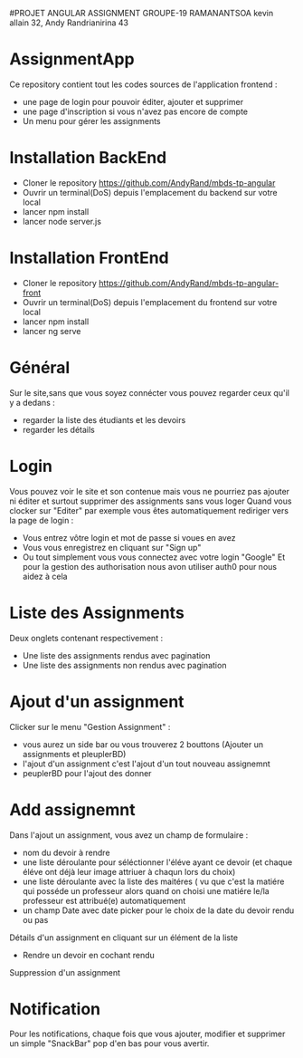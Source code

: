 #PROJET ANGULAR ASSIGNMENT GROUPE-19
RAMANANTSOA kevin allain 32, Andy Randrianirina 43

# AssignmentApp

Ce repository contient tout les codes sources de l'application frontend :
- une page de login pour pouvoir éditer, ajouter et supprimer
- une page d'inscription si vous n'avez pas encore de compte
- Un menu pour gérer les assignments

# Installation BackEnd
- Cloner le repository https://github.com/AndyRand/mbds-tp-angular
- Ouvrir un terminal(DoS) depuis l'emplacement du backend sur votre local
- lancer npm install
- lancer node server.js

# Installation FrontEnd
- Cloner le repository https://github.com/AndyRand/mbds-tp-angular-front
- Ouvrir un terminal(DoS) depuis l'emplacement du frontend sur votre local
- lancer npm install
- lancer ng serve

# Général 
Sur le site,sans que vous soyez connécter vous pouvez regarder ceux qu'il y a dedans : 
- regarder la liste des étudiants et les devoirs 
- regarder les détails

# Login
Vous pouvez voir le site et son contenue mais vous ne pourriez pas ajouter ni éditer et surtout supprimer des assignments sans vous loger
Quand vous clocker sur "Editer" par exemple vous êtes automatiquement rediriger vers la page de login :
- Vous entrez vôtre login et mot de passe si voues en avez 
- Vous vous enregistrez en cliquant sur "Sign up"
- Ou tout simplement vous vous connectez avec votre login "Google"
Et pour la gestion des authorisation nous avon utiliser auth0 pour nous aidez à cela

# Liste des Assignments
Deux onglets contenant respectivement :
- Une liste des assignments rendus avec pagination
- Une liste des assignments non rendus avec pagination

# Ajout d'un assignment 
Clicker sur le menu "Gestion Assignment" : 
- vous aurez un side bar ou vous trouverez 2 bouttons (Ajouter un assignments et pleuplerBD)
- l'ajout d'un assignment c'est l'ajout d'un tout nouveau assignemnt
- peuplerBD pour l'ajout des donner

# Add assignemnt
Dans l'ajout un assignment, vous avez un champ de formulaire : 
- nom du devoir à rendre
- une liste déroulante pour séléctionner l'éléve ayant ce devoir (et chaque éléve ont déjà leur image attriuer à chaqun lors du choix)
- une liste déroulante avec la liste des maitéres ( vu que c'est la matiére qui posséde un professeur alors quand on choisi une matiére le/la professeur est attribué(e) automatiquement
- un champ Date avec date picker pour le choix de la date du devoir rendu ou pas

Détails d'un assignment en cliquant sur un élément de la liste
- Rendre un devoir en cochant rendu

Suppression d'un assignment

# Notification
Pour les notifications, chaque fois que vous ajouter, modifier et supprimer un simple "SnackBar" pop d'en bas pour vous avertir.


